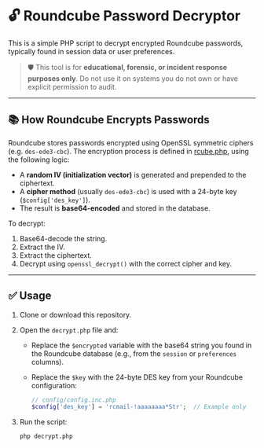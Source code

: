 # 🔓 Roundcube Password Decryptor

This is a simple PHP script to decrypt encrypted Roundcube passwords, typically found in session data or user preferences.

> 🛡️ This tool is for **educational, forensic, or incident response purposes only**. Do not use it on systems you do not own or have explicit permission to audit.

---

## 📚 How Roundcube Encrypts Passwords

Roundcube stores passwords encrypted using OpenSSL symmetric ciphers (e.g. `des-ede3-cbc`). The encryption process is defined in [rcube.php](https://github.com/roundcube/roundcubemail/blob/master/program/lib/Roundcube/rcube.php), using the following logic:

- A **random IV (initialization vector)** is generated and prepended to the ciphertext.
- A **cipher method** (usually `des-ede3-cbc`) is used with a 24-byte key (`$config['des_key']`).
- The result is **base64-encoded** and stored in the database.

To decrypt:
1. Base64-decode the string.
2. Extract the IV.
3. Extract the ciphertext.
4. Decrypt using `openssl_decrypt()` with the correct cipher and key.

---

## ✅ Usage

1. Clone or download this repository.
2. Open the `decrypt.php` file and:
   - Replace the `$encrypted` variable with the base64 string you found in the Roundcube database (e.g., from the `session` or `preferences` columns).
   - Replace the `$key` with the 24-byte DES key from your Roundcube configuration:

     ```php
     // config/config.inc.php
     $config['des_key'] = 'rcmail-!aaaaaaaa*Str';  // Example only
     ```

3. Run the script:
   ```bash
   php decrypt.php
